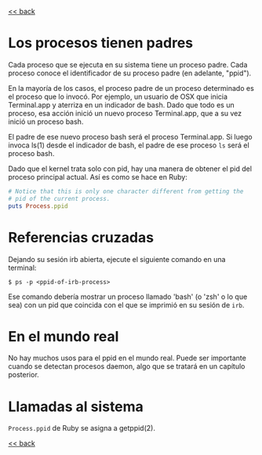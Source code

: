 [<< back](README.md)

# Los procesos tienen padres

Cada proceso que se ejecuta en su sistema tiene un proceso padre. Cada proceso conoce el identificador de su proceso padre (en adelante, "ppid").

En la mayoría de los casos, el proceso padre de un proceso determinado es el proceso que lo invocó. Por ejemplo, un usuario de OSX que inicia Terminal.app y aterriza en un indicador de bash. Dado que todo es un proceso, esa acción inició un nuevo proceso Terminal.app, que a su vez inició un proceso bash.

El padre de ese nuevo proceso bash será el proceso Terminal.app. Si luego invoca ls(1) desde el indicador de bash, el padre de ese proceso `ls` será el proceso bash.

Dado que el kernel trata solo con pid, hay una manera de obtener el pid del proceso principal actual. Así es como se hace en Ruby:

```ruby
# Notice that this is only one character different from getting the
# pid of the current process.
puts Process.ppid
```

# Referencias cruzadas

Dejando su sesión irb abierta, ejecute el siguiente comando en una terminal:

```
$ ps -p <ppid-of-irb-process>
```

Ese comando debería mostrar un proceso llamado 'bash' (o 'zsh' o lo que sea) con un pid que coincida con el que se imprimió en su sesión de `irb`.

# En el mundo real

No hay muchos usos para el ppid en el mundo real. Puede ser importante cuando se detectan procesos daemon, algo que se tratará en un capítulo posterior.

# Llamadas al sistema

`Process.ppid` de Ruby se asigna a getppid(2).

[<< back](README.md)
